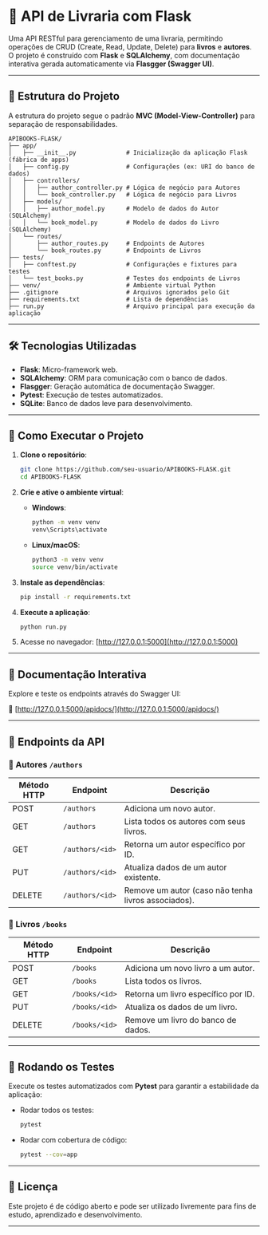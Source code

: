 # 📖 API de Livraria com Flask

Uma API RESTful para gerenciamento de uma livraria, permitindo operações de CRUD (Create, Read, Update, Delete) para **livros** e **autores**.  
O projeto é construído com **Flask** e **SQLAlchemy**, com documentação interativa gerada automaticamente via **Flasgger (Swagger UI)**.

---

## 📁 Estrutura do Projeto

A estrutura do projeto segue o padrão **MVC (Model-View-Controller)** para separação de responsabilidades.

```
APIBOOKS-FLASK/
├── app/
│   ├── __init__.py              # Inicialização da aplicação Flask (fábrica de apps)
│   ├── config.py                # Configurações (ex: URI do banco de dados)
│   ├── controllers/
│   │   ├── author_controller.py # Lógica de negócio para Autores
│   │   └── book_controller.py   # Lógica de negócio para Livros
│   ├── models/
│   │   ├── author_model.py      # Modelo de dados do Autor (SQLAlchemy)
│   │   └── book_model.py        # Modelo de dados do Livro (SQLAlchemy)
│   └── routes/
│       ├── author_routes.py     # Endpoints de Autores
│       └── book_routes.py       # Endpoints de Livros
├── tests/
│   ├── conftest.py              # Configurações e fixtures para testes
│   └── test_books.py            # Testes dos endpoints de Livros
├── venv/                        # Ambiente virtual Python
├── .gitignore                   # Arquivos ignorados pelo Git
├── requirements.txt             # Lista de dependências
├── run.py                       # Arquivo principal para execução da aplicação
```

---

## 🛠️ Tecnologias Utilizadas

- **Flask**: Micro-framework web.
- **SQLAlchemy**: ORM para comunicação com o banco de dados.
- **Flasgger**: Geração automática de documentação Swagger.
- **Pytest**: Execução de testes automatizados.
- **SQLite**: Banco de dados leve para desenvolvimento.

---

## 🚀 Como Executar o Projeto

1. **Clone o repositório**:
   ```bash
   git clone https://github.com/seu-usuario/APIBOOKS-FLASK.git
   cd APIBOOKS-FLASK
   ```

2. **Crie e ative o ambiente virtual**:
   - **Windows**:
     ```bash
     python -m venv venv
     venv\Scripts\activate
     ```
   - **Linux/macOS**:
     ```bash
     python3 -m venv venv
     source venv/bin/activate
     ```

3. **Instale as dependências**:
   ```bash
   pip install -r requirements.txt
   ```

4. **Execute a aplicação**:
   ```bash
   python run.py
   ```

5. Acesse no navegador: [http://127.0.0.1:5000](http://127.0.0.1:5000)

---

## 📘 Documentação Interativa

Explore e teste os endpoints através do Swagger UI:

🔗 [http://127.0.0.1:5000/apidocs/](http://127.0.0.1:5000/apidocs/)

---

## 📌 Endpoints da API

### 🔹 Autores `/authors`

| Método HTTP | Endpoint             | Descrição                                          |
|-------------|----------------------|----------------------------------------------------|
| POST        | `/authors`           | Adiciona um novo autor.                            |
| GET         | `/authors`           | Lista todos os autores com seus livros.            |
| GET         | `/authors/<id>`      | Retorna um autor específico por ID.                |
| PUT         | `/authors/<id>`      | Atualiza dados de um autor existente.              |
| DELETE      | `/authors/<id>`      | Remove um autor (caso não tenha livros associados).|

### 🔹 Livros `/books`

| Método HTTP | Endpoint             | Descrição                                  |
|-------------|----------------------|--------------------------------------------|
| POST        | `/books`             | Adiciona um novo livro a um autor.         |
| GET         | `/books`             | Lista todos os livros.                     |
| GET         | `/books/<id>`        | Retorna um livro específico por ID.        |
| PUT         | `/books/<id>`        | Atualiza os dados de um livro.             |
| DELETE      | `/books/<id>`        | Remove um livro do banco de dados.         |

---

## 🧪 Rodando os Testes

Execute os testes automatizados com **Pytest** para garantir a estabilidade da aplicação:

- Rodar todos os testes:
  ```bash
  pytest
  ```

- Rodar com cobertura de código:
  ```bash
  pytest --cov=app
  ```

---

## 📄 Licença

Este projeto é de código aberto e pode ser utilizado livremente para fins de estudo, aprendizado e desenvolvimento.

---